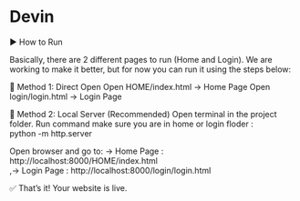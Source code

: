 # Devin

▶️ How to Run

Basically, there are 2 different pages to run (Home and Login). We are working to make it better, but for now you can run it using the steps below:

🔹 Method 1: Direct Open
Open HOME/index.html → Home Page
Open login/login.html → Login Page


🔹 Method 2: Local Server (Recommended)
Open terminal in the project folder.
Run command make sure you are in home or login floder :  
python -m http.server


Open browser and go to:
 → Home Page   :  http://localhost:8000/HOME/index.html    
,→ Login Page   :  http://localhost:8000/login/login.html
 

✅ That’s it! Your website is live.
